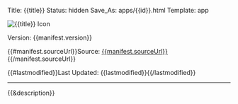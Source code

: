Title: {{title}}
Status: hidden
Save_As: apps/{{id}}.html
Template: app

<img src="{{iconUri}}" class="app-icon" alt="{{title}} Icon" />

Version: {{manifest.version}}

{{#manifest.sourceUrl}}Source: [{{manifest.sourceUrl}}]({{manifest.sourceUrl}}){{/manifest.sourceUrl}}

{{#lastmodified}}Last Updated: {{lastmodified}}{{/lastmodified}}

---

{{&description}}
